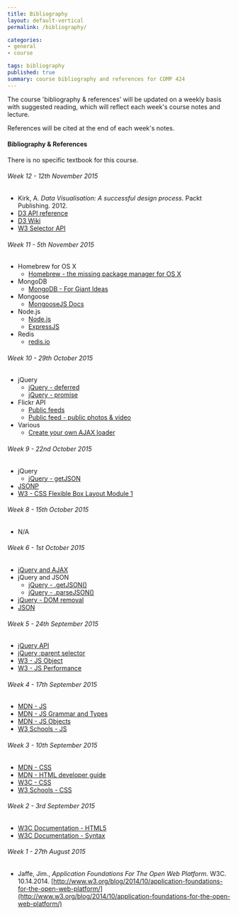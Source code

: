 ```yaml
---
title: Bibliography
layout: default-vertical
permalink: /bibliography/

categories:
- general
- course

tags: bibliography
published: true
summary: course bibliography and references for COMP 424
---
```


The course 'bibliography & references' will be updated on a weekly basis with suggested reading, which will reflect each week's course notes and lecture.

References will be cited at the end of each week's notes.

#### Bibliography & References

There is no specific textbook for this course.

###### Week 12 - 12th November 2015

  * Kirk, A. *Data Visualisation: A successful design process.* Packt Publishing. 2012.
  * [D3 API reference](https://github.com/mbostock/d3/wiki/API-Reference)
  * [D3 Wiki](https://github.com/mbostock/d3/wiki)
  * [W3 Selector API](http://www.w3.org/TR/selectors-api/)

###### Week 11 - 5th November 2015

  * Homebrew for OS X
    * [Homebrew - the missing package manager for OS X](http://brew.sh/)
  * MongoDB
    * [MongoDB - For Giant Ideas](https://www.mongodb.org/)
  * Mongoose
    * [MongooseJS Docs](http://mongoosejs.com/index.html)
  * Node.js
    * [Node.js](https://nodejs.org/en/)
    * [ExpressJS](http://expressjs.com/)
  * Redis
    * [redis.io](http://redis.io/)

###### Week 10 - 29th October 2015

  * jQuery
    * [jQuery - deferred ](https://api.jquery.com/jquery.deferred/)
    * [jQuery - promise](https://api.jquery.com/promise/)
  * Flickr API
    * [Public feeds](https://www.flickr.com/services/feeds/)
    * [Public feed - public photos & video ](https://www.flickr.com/services/feeds/docs/photos_public/)
  * Various
    * [Create your own AJAX loader](http://www.ajaxload.info/)

###### Week 9 - 22nd October 2015

  * jQuery
    * [jQuery - getJSON](http://api.jquery.com/jquery.getjson/)
  * [JSONP](https://learn.jquery.com/ajax/working-with-jsonp/)
  * [W3 - CSS Flexible Box Layout Module 1](https://drafts.csswg.org/css-flexbox/)

###### Week 8 - 15th October 2015

  * N/A

###### Week 6 - 1st October 2015

  * [jQuery and AJAX](http://api.jquery.com/category/ajax/)
  * jQuery and JSON
    * [jQuery - .getJSON()](http://api.jquery.com/jquery.getjson/)
    * [jQuery - .parseJSON()](http://api.jquery.com/jquery.parsejson/)
  * [jQuery - DOM removal](http://api.jquery.com/category/manipulation/dom-removal/)
  * [JSON](http://www.json.org/)

###### Week 5 - 24th September 2015

  * [jQuery API](https://api.jquery.com/)
  * [jQuery :parent selector](https://api.jquery.com/parent-selector/)
  * [W3 - JS Object](http://www.w3schools.com/js/js_objects.asp)
  * [W3 - JS Performance](http://www.w3schools.com/js/js_performance.asp)

###### Week 4 - 17th September 2015

  * [MDN - JS](https://developer.mozilla.org/en-US/docs/Web/JavaScript/Guide)
  * [MDN - JS Grammar and Types](https://developer.mozilla.org/en-US/docs/Web/JavaScript/Guide/Grammar_and_types)
  * [MDN - JS Objects](https://developer.mozilla.org/en-US/docs/Web/JavaScript/Guide/Working_with_Objects)
  * [W3 Schools - JS](http://www.w3schools.com/js/default.asp)

###### Week 3 - 10th September 2015

  * [MDN - CSS](https://developer.mozilla.org/en-US/docs/Web/CSS)
  * [MDN - HTML developer guide](https://developer.mozilla.org/en-US/docs/Web/Guide/HTML)
  * [W3C - CSS](http://www.w3.org/Style/CSS/)
  * [W3 Schools - CSS](http://www.w3schools.com/css/default.asp)

###### Week 2 - 3rd September 2015

  * [W3C Documentation - HTML5](http://www.w3.org/TR/html5/Overview.html#contents)
  * [W3C Documentation - Syntax](http://www.w3.org/TR/html-markup/syntax.html)

###### Week 1 - 27th August 2015

  * Jaffe, Jim., *Application Foundations For The Open Web Platform*. W3C. 10.14.2014. [http://www.w3.org/blog/2014/10/application-foundations-for-the-open-web-platform/](http://www.w3.org/blog/2014/10/application-foundations-for-the-open-web-platform/)
